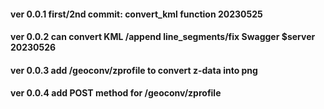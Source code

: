 #### ver 0.0.1 first/2nd commit: convert_kml function 20230525

#### ver 0.0.2 can convert KML <Folder>/append line_segments/fix Swagger $server 20230526

#### ver 0.0.3 add /geoconv/zprofile to convert z-data into png

#### ver 0.0.4 add POST method for /geoconv/zprofile
